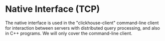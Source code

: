 # Native Interface (TCP)

The native interface is used in the "clickhouse-client" command-line client for interaction between servers with distributed query processing, and also in C++ programs. We will only cover the command-line client.

